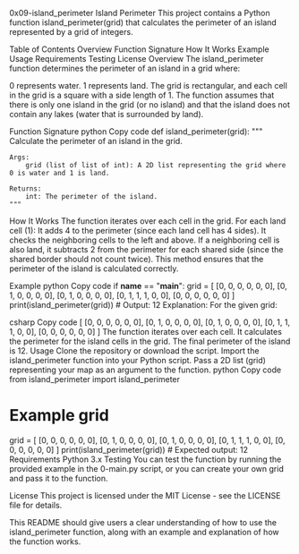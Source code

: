 0x09-island_perimeter
Island Perimeter
This project contains a Python function island_perimeter(grid) that calculates the perimeter of an island represented by a grid of integers.

Table of Contents
Overview
Function Signature
How It Works
Example
Usage
Requirements
Testing
License
Overview
The island_perimeter function determines the perimeter of an island in a grid where:

0 represents water.
1 represents land.
The grid is rectangular, and each cell in the grid is a square with a side length of 1. The function assumes that there is only one island in the grid (or no island) and that the island does not contain any lakes (water that is surrounded by land).

Function Signature
python
Copy code
def island_perimeter(grid):
    """
    Calculate the perimeter of an island in the grid.
    
    Args:
        grid (list of list of int): A 2D list representing the grid where 0 is water and 1 is land.
    
    Returns:
        int: The perimeter of the island.
    """
How It Works
The function iterates over each cell in the grid.
For each land cell (1):
It adds 4 to the perimeter (since each land cell has 4 sides).
It checks the neighboring cells to the left and above. If a neighboring cell is also land, it subtracts 2 from the perimeter for each shared side (since the shared border should not count twice).
This method ensures that the perimeter of the island is calculated correctly.

Example
python
Copy code
if __name__ == "__main__":
    grid = [
        [0, 0, 0, 0, 0, 0],
        [0, 1, 0, 0, 0, 0],
        [0, 1, 0, 0, 0, 0],
        [0, 1, 1, 1, 0, 0],
        [0, 0, 0, 0, 0, 0]
    ]
    print(island_perimeter(grid))  # Output: 12
Explanation:
For the given grid:

csharp
Copy code
[
    [0, 0, 0, 0, 0, 0],
    [0, 1, 0, 0, 0, 0],
    [0, 1, 0, 0, 0, 0],
    [0, 1, 1, 1, 0, 0],
    [0, 0, 0, 0, 0, 0]
]
The function iterates over each cell.
It calculates the perimeter for the island cells in the grid.
The final perimeter of the island is 12.
Usage
Clone the repository or download the script.
Import the island_perimeter function into your Python script.
Pass a 2D list (grid) representing your map as an argument to the function.
python
Copy code
from island_perimeter import island_perimeter

# Example grid
grid = [
    [0, 0, 0, 0, 0, 0],
    [0, 1, 0, 0, 0, 0],
    [0, 1, 0, 0, 0, 0],
    [0, 1, 1, 1, 0, 0],
    [0, 0, 0, 0, 0, 0]
]
print(island_perimeter(grid))  # Expected output: 12
Requirements
Python 3.x
Testing
You can test the function by running the provided example in the 0-main.py script, or you can create your own grid and pass it to the function.

License
This project is licensed under the MIT License - see the LICENSE file for details.

This README should give users a clear understanding of how to use the island_perimeter function, along with an example and explanation of how the function works.








